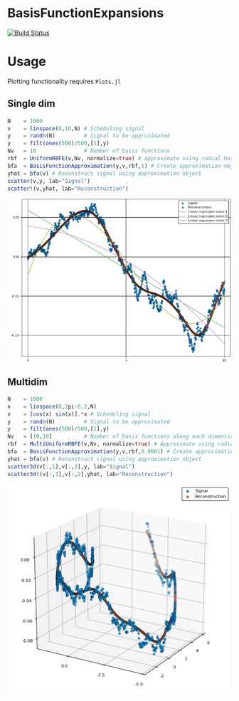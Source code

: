 # BasisFunctionExpansions

[![Build Status](https://travis-ci.org/baggepinnen/BasisFunctionExpansions.jl.svg?branch=master)](https://travis-ci.org/baggepinnen/BasisFunctionExpansions.jl)


# Usage
Plotting functionality requires `Plots.jl`
## Single dim
```julia
N    = 1000
v    = linspace(0,10,N) # Scheduling signal
y    = randn(N)         # Signal to be approximated
y    = filt(ones(500)/500,[1],y)
Nv   = 10               # Number of basis functions
rbf  = UniformRBFE(v,Nv, normalize=true) # Approximate using radial basis functions with constant width
bfa  = BasisFunctionApproximation(y,v,rbf,1) # Create approximation object
yhat = bfa(v) # Reconstruct signal using approximation object
scatter(v,y, lab="Signal")
scatter!(v,yhat, lab="Reconstruction")
```
![window](figs/onedim.png)

## Multidim
```julia
N    = 1000
x    = linspace(0,2pi-0.2,N)
v    = [cos(x) sin(x)].*x # Scheduling signal
y    = randn(N)         # Signal to be approximated
y    = filt(ones(500)/500,[1],y)
Nv   = [10,10]          # Number of basis functions along each dimension
rbf  = MultiUniformRBFE(v,Nv, normalize=true) # Approximate using radial basis functions with constant width (Not isotropic, but all functions have the same diagonal covariance matrix)
bfa  = BasisFunctionApproximation(y,v,rbf,0.0001) # Create approximation object
yhat = bfa(v) # Reconstruct signal using approximation object
scatter3d(v[:,1],v[:,2],y, lab="Signal")
scatter3d!(v[:,1],v[:,2],yhat, lab="Reconstruction")
```
![window](figs/multidim.png)
